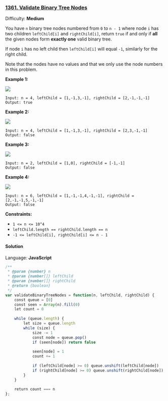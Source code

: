 ### [1361\. Validate Binary Tree Nodes](https://leetcode.com/problems/validate-binary-tree-nodes/)

Difficulty: **Medium**


You have `n` binary tree nodes numbered from `0` to `n - 1` where node `i` has two children `leftChild[i]` and `rightChild[i]`, return `true` if and only if **all** the given nodes form **exactly one** valid binary tree.

If node `i` has no left child then `leftChild[i]` will equal `-1`, similarly for the right child.

Note that the nodes have no values and that we only use the node numbers in this problem.

**Example 1:**

**![](https://assets.leetcode.com/uploads/2019/08/23/1503_ex1.png)**

```
Input: n = 4, leftChild = [1,-1,3,-1], rightChild = [2,-1,-1,-1]
Output: true
```

**Example 2:**

**![](https://assets.leetcode.com/uploads/2019/08/23/1503_ex2.png)**

```
Input: n = 4, leftChild = [1,-1,3,-1], rightChild = [2,3,-1,-1]
Output: false
```

**Example 3:**

**![](https://assets.leetcode.com/uploads/2019/08/23/1503_ex3.png)**

```
Input: n = 2, leftChild = [1,0], rightChild = [-1,-1]
Output: false
```

**Example 4:**

**![](https://assets.leetcode.com/uploads/2019/08/23/1503_ex4.png)**

```
Input: n = 6, leftChild = [1,-1,-1,4,-1,-1], rightChild = [2,-1,-1,5,-1,-1]
Output: false
```

**Constraints:**

*   `1 <= n <= 10^4`
*   `leftChild.length == rightChild.length == n`
*   `-1 <= leftChild[i], rightChild[i] <= n - 1`


#### Solution

Language: **JavaScript**

```javascript
/**
 * @param {number} n
 * @param {number[]} leftChild
 * @param {number[]} rightChild
 * @return {boolean}
 */
var validateBinaryTreeNodes = function(n, leftChild, rightChild) {
    const queue = [0]
    const seen = Array(n).fill(0)
    let count = 0
    
    while (queue.length) {
        let size = queue.length
        while (size) {
            size -= 1
            const node = queue.pop()
            if (seen[node]) return false
            
            seen[node] = 1
            count += 1
            
            if (leftChild[node] >= 0) queue.unshift(leftChild[node])
            if (rightChild[node] >= 0) queue.unshift(rightChild[node])
        }
    }
    
    return count === n
};
```